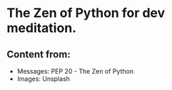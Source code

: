 # The Zen of Python for dev meditation.

## Content from:

- Messages: PEP 20 - The Zen of Python
- Images: Unsplash
